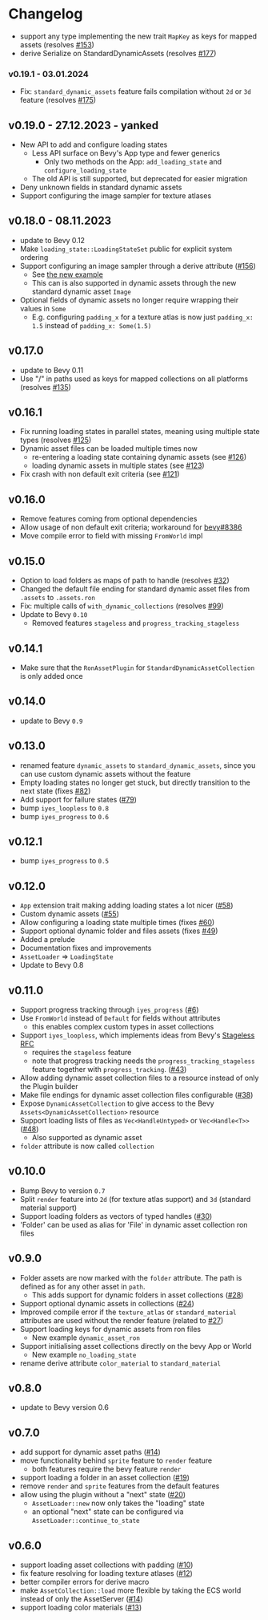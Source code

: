 # Changelog

- support any type implementing the new trait `MapKey` as keys for mapped assets (resolves [#153](https://github.com/NiklasEi/bevy_asset_loader/issues/153))
- derive Serialize on StandardDynamicAssets (resolves [#177](https://github.com/NiklasEi/bevy_asset_loader/issues/177))

### v0.19.1 - 03.01.2024
- Fix: `standard_dynamic_assets` feature fails compilation without `2d` or `3d` feature (resolves [#175](https://github.com/NiklasEi/bevy_asset_loader/issues/175))

## v0.19.0 - 27.12.2023 - yanked
- New API to add and configure loading states
  - Less API surface on Bevy's App type and fewer generics
    - Only two methods on the App: `add_loading_state` and `configure_loading_state`
  - The old API is still supported, but deprecated for easier migration 
- Deny unknown fields in standard dynamic assets
- Support configuring the image sampler for texture atlases

## v0.18.0 - 08.11.2023
- update to Bevy 0.12
- Make `loading_state::LoadingStateSet` public for explicit system ordering
- Support configuring an image sampler through a derive attribute ([#156](https://github.com/NiklasEi/bevy_asset_loader/pull/156))
  - See [the new example](bevy_asset_loader/examples/image_asset.rs)
  - This can is also supported in dynamic assets through the new standard dynamic asset `Image`
- Optional fields of dynamic assets no longer require wrapping their values in `Some`
  - E.g. configuring `padding_x` for a texture atlas is now just `padding_x: 1.5` instead of `padding_x: Some(1.5)`

## v0.17.0
- update to Bevy 0.11
- Use "/" in paths used as keys for mapped collections on all platforms (resolves [#135](https://github.com/NiklasEi/bevy_asset_loader/issues/135))

## v0.16.1
- Fix running loading states in parallel states, meaning using multiple state types (resolves [#125](https://github.com/NiklasEi/bevy_asset_loader/issues/125))
- Dynamic asset files can be loaded multiple times now
  - re-entering a loading state containing dynamic assets (see [#126](https://github.com/NiklasEi/bevy_asset_loader/issues/126))
  - loading dynamic assets in multiple states (see [#123](https://github.com/NiklasEi/bevy_asset_loader/issues/123))
- Fix crash with non default exit criteria (see [#121](https://github.com/NiklasEi/bevy_asset_loader/issues/121))

## v0.16.0
- Remove features coming from optional dependencies
- Allow usage of non default exit criteria; workaround for [bevy#8386](https://github.com/bevyengine/bevy/issues/8386)
- Move compile error to field with missing `FromWorld` impl

## v0.15.0
- Option to load folders as maps of path to handle (resolves [#32](https://github.com/NiklasEi/bevy_asset_loader/issues/32))
- Changed the default file ending for standard dynamic asset files from `.assets` to `.assets.ron`
- Fix: multiple calls of `with_dynamic_collections` (resolves [#99](https://github.com/NiklasEi/bevy_asset_loader/issues/99))
- Update to Bevy `0.10`
  - Removed features `stageless` and `progress_tracking_stageless`

## v0.14.1
- Make sure that the `RonAssetPlugin` for `StandardDynamicAssetCollection` is only added once

## v0.14.0
- update to Bevy `0.9`

## v0.13.0
- renamed feature `dynamic_assets` to `standard_dynamic_assets`, since you can use custom dynamic assets without the feature
- Empty loading states no longer get stuck, but directly transition to the next state (fixes [#82](https://github.com/NiklasEi/bevy_asset_loader/issues/82))
- Add support for failure states ([#79](https://github.com/NiklasEi/bevy_asset_loader/issues/79))
- bump `iyes_loopless` to `0.8`
- bump `iyes_progress` to `0.6`

## v0.12.1
- bump `iyes_progress` to `0.5`

## v0.12.0
- `App` extension trait making adding loading states a lot nicer ([#58](https://github.com/NiklasEi/bevy_asset_loader/issues/58))
- Custom dynamic assets ([#55](https://github.com/NiklasEi/bevy_asset_loader/issues/55))
- Allow configuring a loading state multiple times (fixes [#60](https://github.com/NiklasEi/bevy_asset_loader/issues/60))
- Support optional dynamic folder and files assets (fixes [#49](https://github.com/NiklasEi/bevy_asset_loader/issues/49))
- Added a prelude
- Documentation fixes and improvements
- `AssetLoader` => `LoadingState`
- Update to Bevy 0.8

## v0.11.0
- Support progress tracking through `iyes_progress` ([#6](https://github.com/NiklasEi/bevy_asset_loader/issues/6))
- Use `FromWorld` instead of `Default` for fields without attributes
  - this enables complex custom types in asset collections
- Support `iyes_loopless`, which implements ideas from Bevy's [Stageless RFC](https://github.com/bevyengine/rfcs/pull/45)
  - requires the `stageless` feature
  - note that progress tracking needs the `progress_tracking_stageless` feature together with `progress_tracking`. ([#43](https://github.com/NiklasEi/bevy_asset_loader/issues/43))
- Allow adding dynamic asset collection files to a resource instead of only the Plugin builder
- Make file endings for dynamic asset collection files configurable ([#38](https://github.com/NiklasEi/bevy_asset_loader/issues/38))
- Expose `DynamicAssetCollection` to give access to the Bevy `Assets<DynamicAssetCollection>` resource
- Support loading lists of files as `Vec<HandleUntyped>` or `Vec<Handle<T>>` ([#48](https://github.com/NiklasEi/bevy_asset_loader/issues/48))
  - Also supported as dynamic asset
- `folder` attribute is now called `collection`

## v0.10.0
- Bump Bevy to version `0.7`
- Split `render` feature into `2d` (for texture atlas support) and `3d` (standard material support)
- Support loading folders as vectors of typed handles ([#30](https://github.com/NiklasEi/bevy_asset_loader/issues/30))
- 'Folder' can be used as alias for 'File' in dynamic asset collection ron files

## v0.9.0
- Folder assets are now marked with the `folder` attribute. The path is defined as for any other asset in `path`.
  - This adds support for dynamic folders in asset collections ([#28](https://github.com/NiklasEi/bevy_asset_loader/issues/28))
- Support optional dynamic assets in collections ([#24](https://github.com/NiklasEi/bevy_asset_loader/issues/24))
- Improved compile error if the `texture_atlas` or `standard_material` attributes are used without the render feature (related to [#27](https://github.com/NiklasEi/bevy_asset_loader/issues/27))
- Support loading keys for dynamic assets from ron files
  - New example `dynamic_asset_ron`
- Support initialising asset collections directly on the bevy App or World
  - New example `no_loading_state`
- rename derive attribute `color_material` to `standard_material`

## v0.8.0
- update to Bevy version 0.6

## v0.7.0
- add support for dynamic asset paths ([#14](https://github.com/NiklasEi/bevy_asset_loader/issues/14))
- move functionality behind `sprite` feature to `render` feature
  - both features require the bevy feature `render`
- support loading a folder in an asset collection ([#19](https://github.com/NiklasEi/bevy_asset_loader/issues/19))
- remove `render` and `sprite` features from the default features
- allow using the plugin without a "next" state ([#20](https://github.com/NiklasEi/bevy_asset_loader/issues/20))
  - `AssetLoader::new` now only takes the "loading" state
  - an optional "next" state can be configured via `AssetLoader::continue_to_state`  

## v0.6.0
- support loading asset collections with padding ([#10](https://github.com/NiklasEi/bevy_asset_loader/issues/10))
- fix feature resolving for loading texture atlases ([#12](https://github.com/NiklasEi/bevy_asset_loader/issues/12))
- better compiler errors for derive macro
- make `AssetCollection::load` more flexible by taking the ECS world instead of only the AssetServer ([#14](https://github.com/NiklasEi/bevy_asset_loader/issues/14))
- support loading color materials ([#13](https://github.com/NiklasEi/bevy_asset_loader/issues/13))
